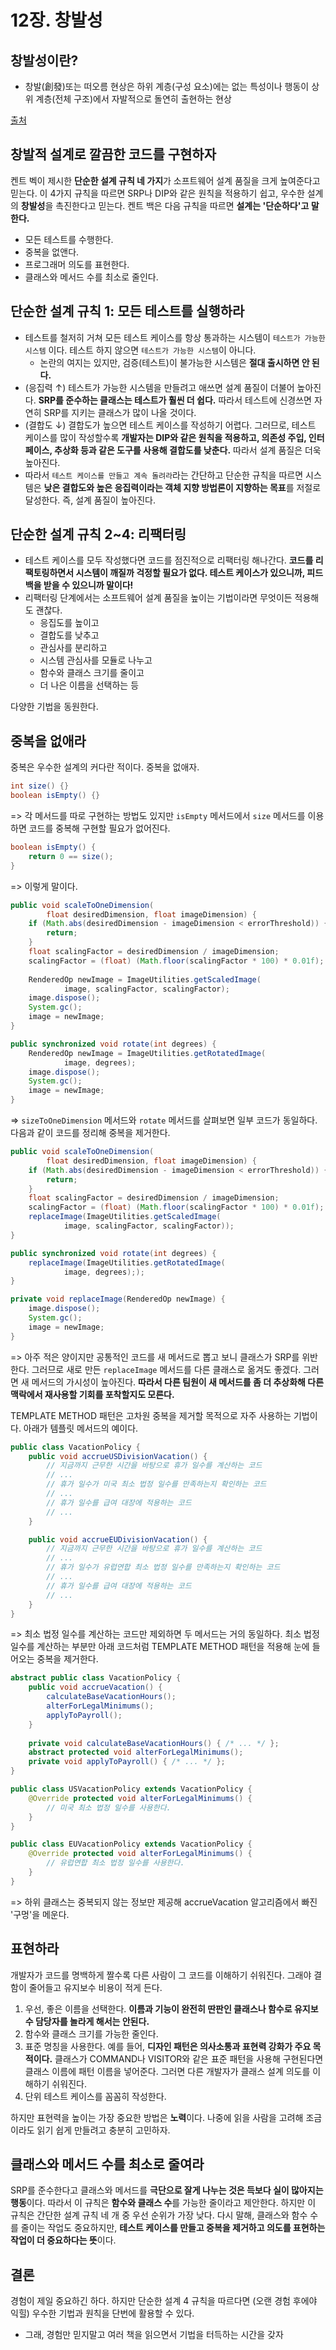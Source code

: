 # 12장. 창발성 

## 창발성이란? 

* 창발(創發)또는 떠오름 현상은 하위 계층(구성 요소)에는 없는 특성이나 행동이 상위 계층(전체 구조)에서 자발적으로 돌연히 출현하는 현상

[출처](https://ko.wikipedia.org/wiki/%EC%B0%BD%EB%B0%9C)

## 창발적 설계로 깔끔한 코드를 구현하자

켄트 벡이 제시한 **단순한 설계 규칙 네 가지**가 소프트웨어 설계 품질을 크게 높여준다고 믿는다. 
이 4가지 규칙을 따르면 SRP나 DIP와 같은 원칙을 적용하기 쉽고, 우수한 설계의 **창발성**을 촉진한다고 믿는다. 
켄트 백은 다음 규칙을 따르면 **설계는 '단순하다'고 말한다.** 

* 모든 테스트를 수행한다.
* 중복을 없앤다.
* 프로그래머 의도를 표현한다. 
* 클래스와 메서드 수를 최소로 줄인다. 

## 단순한 설계 규칙 1: 모든 테스트를 실행하라

* 테스트를 철저히 거쳐 모든 테스트 케이스를 항상 통과하는 시스템이 `테스트가 가능한 시스템` 이다. 테스트 하지 않으면 `테스트가 가능한 시스템`이 아니다. 
  * 논란의 여지는 있지만, 검증(테스트)이 불가능한 시스템은 **절대 출시하면 안 된다.**
* (응집력 ↑) 테스트가 가능한 시스템을 만들려고 애쓰면 설계 품질이 더불어 높아진다. **SRP를 준수하는 클래스는 테스트가 훨씬 더 쉽다.** 따라서 테스트에 신경쓰면 자연히 SRP를 지키는 클래스가 많이 나올 것이다.  
* (결합도 ↓) 결합도가 높으면 테스트 케이스를 작성하기 어렵다. 그러므로, 테스트 케이스를 많이 작성할수록 **개발자는 DIP와 같은 원칙을 적용하고, 의존성 주입, 인터페이스, 추상화 등과 같은 도구를 사용해 결합도를 낮춘다.** 따라서 설계 품질은 더욱 높아진다.
* 따라서 `테스트 케이스를 만들고 계속 돌려라`라는 간단하고 단순한 규칙을 따르면 시스템은 **낮은 결합도와 높은 응집력이라는 객체 지향 방법론이 지향하는 목표**를 저절로 달성한다. 즉, 설계 품질이 높아진다. 

## 단순한 설계 규칙 2~4: 리팩터링  

* 테스트 케이스를 모두 작성했다면 코드를 점진적으로 리팩터링 해나간다. **코드를 리팩토링하면서 시스템이 깨질까 걱정할 필요가 없다. 테스트 케이스가 있으니까, 피드백을 받을 수 있으니까 말이다!**
* 리팩터링 단계에서는 소프트웨어 설계 품질을 높이는 기법이라면 무엇이든 적용해도 괜찮다. 
  * 응집도를 높이고 
  * 결합도를 낮추고 
  * 관심사를 분리하고 
  * 시스템 관심사를 모듈로 나누고 
  * 함수와 클래스 크기를 줄이고
  * 더 나은 이름을 선택하는 등 

다양한 기법을 동원한다.

## 중복을 없애라 

중복은 우수한 설계의 커다란 적이다. 중복을 없애자.

```java
int size() {}
boolean isEmpty() {}
```

=> 각 메서드를 따로 구현하는 방법도 있지만 `isEmpty` 메서드에서 `size` 메서드를 이용하면 코드를 중복해 구현할 필요가 없어진다.

```java
boolean isEmpty() {
    return 0 == size();
}
```
=> 이렇게 말이다. 


```java
public void scaleToOneDimension(
        float desiredDimension, float imageDimension) {
    if (Math.abs(desiredDimension - imageDimension < errorThreshold)) {
        return;
    }
    float scalingFactor = desiredDimension / imageDimension;
    scalingFactor = (float) (Math.floor(scalingFactor * 100) * 0.01f);
    
    RenderedOp newImage = ImageUtilities.getScaledImage(
            image, scalingFactor, scalingFactor);
    image.dispose();
    System.gc();
    image = newImage;
}

public synchronized void rotate(int degrees) {
    RenderedOp newImage = ImageUtilities.getRotatedImage(
            image, degrees);
    image.dispose();
    System.gc();
    image = newImage;
}
```
=> `sizeToOneDimension` 메서드와 `rotate` 메서드를 살펴보면 일부 코드가 동일하다. 다음과 같이 코드를 정리해 중복을 제거한다. 

```java
public void scaleToOneDimension(
        float desiredDimension, float imageDimension) {
    if (Math.abs(desiredDimension - imageDimension < errorThreshold)) {
        return;
    }
    float scalingFactor = desiredDimension / imageDimension;
    scalingFactor = (float) (Math.floor(scalingFactor * 100) * 0.01f);
    replaceImage(ImageUtilities.getScaledImage(
            image, scalingFactor, scalingFactor));
}

public synchronized void rotate(int degrees) {
    replaceImage(ImageUtilities.getRotatedImage(
            image, degrees););
}

private void replaceImage(RenderedOp newImage) {
    image.dispose();
    System.gc();
    image = newImage;
}
```
=> 아주 적은 양이지만 공통적인 코드를 새 메서드로 뽑고 보니 클래스가 SRP를 위반한다. 
그러므로 새로 만든 `replaceImage` 메서드를 다른 클래스로 옮겨도 좋겠다. 
그러면 새 메서드의 가시성이 높아진다. 
**따라서 다른 팀원이 새 메서드를 좀 더 추상화해 다른 맥락에서 재사용할 기회를 포착할지도 모른다.** 

TEMPLATE METHOD 패턴은 고차원 중복을 제거할 목적으로 자주 사용하는 기법이다. 아래가 템플릿 메서드의 예이다. 
```java
public class VacationPolicy {
    public void accrueUSDivisionVacation() {
        // 지금까지 근무한 시간을 바탕으로 휴가 일수를 계산하는 코드
        // ...
        // 휴가 일수가 미국 최소 법정 일수를 만족하는지 확인하는 코드 
        // ...
        // 휴가 일수를 급여 대장에 적용하는 코드
        // ...
    }

    public void accrueEUDivisionVacation() {
        // 지금까지 근무한 시간을 바탕으로 휴가 일수를 계산하는 코드
        // ...
        // 휴가 일수가 유럽연합 최소 법정 일수를 만족하는지 확인하는 코드 
        // ...
        // 휴가 일수를 급여 대장에 적용하는 코드
        // ...
    }
}
```
=> 최소 법정 일수를 계산하는 코드만 제외하면 두 메서드는 거의 동일하다. 
최소 법정 일수를 계산하는 부분만 아래 코드처럼 TEMPLATE METHOD 패턴을 적용해 눈에 들어오는 중복을 제거한다. 

```java
abstract public class VacationPolicy {
    public void accrueVacation() {
        calculateBaseVacationHours();
        alterForLegalMinimums();
        applyToPayroll();
    }
    
    private void calculateBaseVacationHours() { /* ... */ };
    abstract protected void alterForLegalMinimums();
    private void applyToPayroll() { /* ... */ };
}

public class USVacationPolicy extends VacationPolicy {
    @Override protected void alterForLegalMinimums() {
        // 미국 최소 법정 일수를 사용한다.
    }
}

public class EUVacationPolicy extends VacationPolicy {
    @Override protected void alterForLegalMinimums() {
        // 유럽연합 최소 법정 일수를 사용한다.
    }
}
```
=> 하위 클래스는 중복되지 않는 정보만 제공해 accrueVacation 알고리즘에서 빠진 '구멍'을 메운다.

## 표현하라

개발자가 코드를 명백하게 짤수록 다른 사람이 그 코드를 이해하기 쉬워진다. 그래야 결함이 줄어들고 유지보수 비용이 적게 든다. 

1. 우선, 좋은 이름을 선택한다. **이름과 기능이 완전히 딴판인 클래스나 함수로 유지보수 담당자를 놀라게 해서는 안된다.**
2. 함수와 클래스 크기를 가능한 줄인다. 
3. 표준 명칭을 사용한다. 예를 들어, **디자인 패턴은 의사소통과 표현력 강화가 주요 목적이다.** 클래스가 COMMAND나 VISITOR와 같은 표준 패턴을 사용해 구현된다면 클래스 이름에 패턴 이름을 넣어준다. 그러면 다른 개발자가 클래스 설계 의도를 이해하기 쉬워진다. 
4. 단위 테스트 케이스를 꼼꼼히 작성한다. 

하지만 표현력을 높이는 가장 중요한 방법은 **노력**이다. 나중에 읽을 사람을 고려해 조금이라도 읽기 쉽게 만들려고 충분히 고민하자.

## 클래스와 메서드 수를 최소로 줄여라 

SRP를 준수한다고 클래스와 메서드를 **극단으로 잘게 나누는 것은 득보다 실이 많아지는 행동**이다. 
따라서 이 규칙은 **함수와 클래스 수**를 가능한 줄이라고 제안한다.
하지만 이 규칙은 간단한 설계 규칙 네 개 중 우선 순위가 가장 낮다. 
다시 말해, 클래스와 함수 수를 줄이는 작업도 중요하지만, **테스트 케이스를 만들고 중복을 제거하고 의도를 표현하는 작업이 더 중요하다는 뜻**이다.

## 결론

경험이 제일 중요하긴 하다. 
하지만 단순한 설계 4 규칙을 따르다면 (오랜 경험 후에야 익힐) 우수한 기법과 원칙을 단번에 활용할 수 있다.

* 그래, 경험만 믿지말고 여러 책을 읽으면서 기법을 터득하는 시간을 갖자